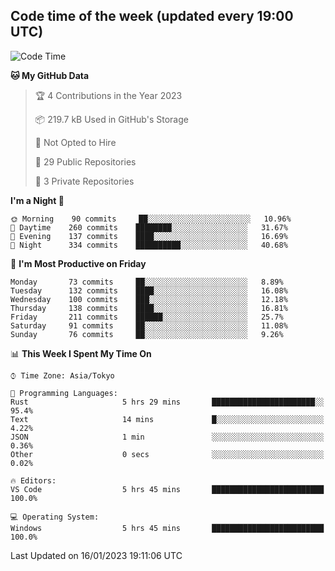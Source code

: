 ## Code time of the week (updated every 19:00 UTC)

<!--START_SECTION:waka-->
![Code Time](http://img.shields.io/badge/Code%20Time-1%2C482%20hrs%2045%20mins-blue)

**🐱 My GitHub Data** 

> 🏆 4 Contributions in the Year 2023
 > 
> 📦 219.7 kB Used in GitHub's Storage 
 > 
> 🚫 Not Opted to Hire
 > 
> 📜 29 Public Repositories 
 > 
> 🔑 3 Private Repositories  
 > 
**I'm a Night 🦉** 

```text
🌞 Morning    90 commits     ██░░░░░░░░░░░░░░░░░░░░░░░   10.96% 
🌆 Daytime    260 commits    ████████░░░░░░░░░░░░░░░░░   31.67% 
🌃 Evening    137 commits    ████░░░░░░░░░░░░░░░░░░░░░   16.69% 
🌙 Night      334 commits    ██████████░░░░░░░░░░░░░░░   40.68%

```
📅 **I'm Most Productive on Friday** 

```text
Monday       73 commits     ██░░░░░░░░░░░░░░░░░░░░░░░   8.89% 
Tuesday      132 commits    ████░░░░░░░░░░░░░░░░░░░░░   16.08% 
Wednesday    100 commits    ███░░░░░░░░░░░░░░░░░░░░░░   12.18% 
Thursday     138 commits    ████░░░░░░░░░░░░░░░░░░░░░   16.81% 
Friday       211 commits    ██████░░░░░░░░░░░░░░░░░░░   25.7% 
Saturday     91 commits     ██░░░░░░░░░░░░░░░░░░░░░░░   11.08% 
Sunday       76 commits     ██░░░░░░░░░░░░░░░░░░░░░░░   9.26%

```


📊 **This Week I Spent My Time On** 

```text
⌚︎ Time Zone: Asia/Tokyo

💬 Programming Languages: 
Rust                     5 hrs 29 mins       ███████████████████████░░   95.4% 
Text                     14 mins             █░░░░░░░░░░░░░░░░░░░░░░░░   4.22% 
JSON                     1 min               ░░░░░░░░░░░░░░░░░░░░░░░░░   0.36% 
Other                    0 secs              ░░░░░░░░░░░░░░░░░░░░░░░░░   0.02%

🔥 Editors: 
VS Code                  5 hrs 45 mins       █████████████████████████   100.0%

💻 Operating System: 
Windows                  5 hrs 45 mins       █████████████████████████   100.0%

```


 Last Updated on 16/01/2023 19:11:06 UTC
<!--END_SECTION:waka-->